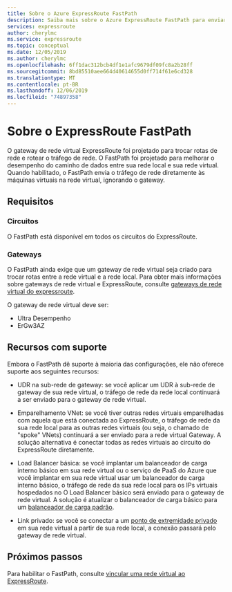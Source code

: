 ```yaml
---
title: Sobre o Azure ExpressRoute FastPath
description: Saiba mais sobre o Azure ExpressRoute FastPath para enviar tráfego de rede ignorando o gateway
services: expressroute
author: cherylmc
ms.service: expressroute
ms.topic: conceptual
ms.date: 12/05/2019
ms.author: cherylmc
ms.openlocfilehash: 6ff1dac312bcb4df1e1afc9679df09fc8a2b28ff
ms.sourcegitcommit: 8bd85510aee664d40614655d0ff714f61e6cd328
ms.translationtype: MT
ms.contentlocale: pt-BR
ms.lasthandoff: 12/06/2019
ms.locfileid: "74897358"
---
```

# <a name="about-expressroute-fastpath"></a>Sobre o ExpressRoute FastPath

O gateway de rede virtual ExpressRoute foi projetado para trocar rotas de rede e rotear o tráfego de rede. O FastPath foi projetado para melhorar o desempenho do caminho de dados entre sua rede local e sua rede virtual. Quando habilitado, o FastPath envia o tráfego de rede diretamente às máquinas virtuais na rede virtual, ignorando o gateway.

## <a name="requirements"></a>Requisitos

### <a name="circuits"></a>Circuitos

O FastPath está disponível em todos os circuitos do ExpressRoute.

### <a name="gateways"></a>Gateways

O FastPath ainda exige que um gateway de rede virtual seja criado para trocar rotas entre a rede virtual e a rede local. Para obter mais informações sobre gateways de rede virtual e ExpressRoute, consulte [gateways de rede virtual do expressroute](expressroute-about-virtual-network-gateways.md).

O gateway de rede virtual deve ser:

* Ultra Desempenho
* ErGw3AZ

## <a name="supported-features"></a>Recursos com suporte

Embora o FastPath dê suporte à maioria das configurações, ele não oferece suporte aos seguintes recursos:

* UDR na sub-rede de gateway: se você aplicar um UDR à sub-rede de gateway de sua rede virtual, o tráfego de rede da rede local continuará a ser enviado para o gateway de rede virtual.

* Emparelhamento VNet: se você tiver outras redes virtuais emparelhadas com aquela que está conectada ao ExpressRoute, o tráfego de rede da sua rede local para as outras redes virtuais (ou seja, o chamado de "spoke" VNets) continuará a ser enviado para a rede virtual Gateway. A solução alternativa é conectar todas as redes virtuais ao circuito do ExpressRoute diretamente.

* Load Balancer básica: se você implantar um balanceador de carga interno básico em sua rede virtual ou o serviço de PaaS do Azure que você implantar em sua rede virtual usar um balanceador de carga interno básico, o tráfego de rede da sua rede local para os IPs virtuais hospedados no O Load Balancer básico será enviado para o gateway de rede virtual. A solução é atualizar o balanceador de carga básico para um [balanceador de carga padrão](https://docs.microsoft.com/azure/load-balancer/load-balancer-overview).

* Link privado: se você se conectar a um [ponto de extremidade privado](../private-link/private-link-overview.md) em sua rede virtual a partir de sua rede local, a conexão passará pelo gateway de rede virtual.
 
## <a name="next-steps"></a>Próximos passos

Para habilitar o FastPath, consulte [vincular uma rede virtual ao ExpressRoute](expressroute-howto-linkvnet-arm.md#configure-expressroute-fastpath).
